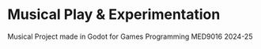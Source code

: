 # Musical Play & Experimentation
Musical Project made in Godot for Games Programming MED9016 2024-25

